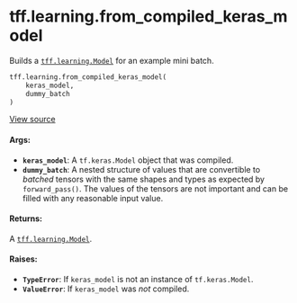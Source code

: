 <div itemscope itemtype="http://developers.google.com/ReferenceObject">
<meta itemprop="name" content="tff.learning.from_compiled_keras_model" />
<meta itemprop="path" content="Stable" />
</div>

# tff.learning.from_compiled_keras_model

Builds a
<a href="../../tff/learning/Model.md"><code>tff.learning.Model</code></a> for an
example mini batch.

```python
tff.learning.from_compiled_keras_model(
    keras_model,
    dummy_batch
)
```

<a target="_blank" href="http://github.com/tensorflow/federated/tree/master/tensorflow_federated/python/learning/keras_utils.py">View
source</a>

<!-- Placeholder for "Used in" -->

#### Args:

*   <b>`keras_model`</b>: A `tf.keras.Model` object that was compiled.
*   <b>`dummy_batch`</b>: A nested structure of values that are convertible to
    *batched* tensors with the same shapes and types as expected by
    `forward_pass()`. The values of the tensors are not important and can be
    filled with any reasonable input value.

#### Returns:

A <a href="../../tff/learning/Model.md"><code>tff.learning.Model</code></a>.

#### Raises:

*   <b>`TypeError`</b>: If `keras_model` is not an instance of `tf.keras.Model`.
*   <b>`ValueError`</b>: If `keras_model` was *not* compiled.
